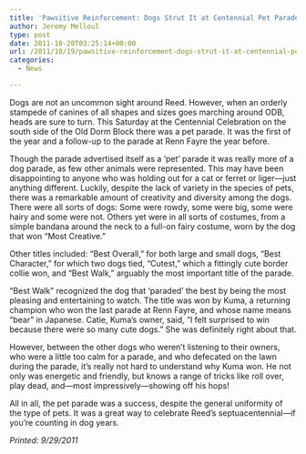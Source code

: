 ```yaml
---
title: 'Pawsitive Reinforcement: Dogs Strut It at Centennial Pet Parade'
author: Jeremy Melloul
type: post
date: 2011-10-20T03:25:14+00:00
url: /2011/10/19/pawsitive-reinforcement-dogs-strut-it-at-centennial-pet-parade/
categories:
  - News

---
```

Dogs are not an uncommon sight around Reed. However, when an orderly stampede of canines of all shapes and sizes goes marching around ODB, heads are sure to turn. This Saturday at the Centennial Celebration on the south side of the Old Dorm Block there was a pet parade. It was the first of the year and a follow-up to the parade at Renn Fayre the year before.

Though the parade advertised itself as a &#8216;pet&#8217; parade it was really more of a dog parade, as few other animals were represented. This may have been disappointing to anyone who was holding out for a cat or ferret or liger—just anything different. Luckily, despite the lack of variety in the species of pets, there was a remarkable amount of creativity and diversity among the dogs. There were all sorts of dogs: Some were rowdy, some were big, some were hairy and some were not. Others yet were in all sorts of costumes, from a simple bandana around the neck to a full-on fairy costume, worn by the dog that won “Most Creative.”

Other titles included: &#8220;Best Overall,&#8221; for both large and small dogs, &#8220;Best Character,&#8221; for which two dogs tied, &#8220;Cutest,&#8221; which a fittingly cute border collie won, and &#8220;Best Walk,&#8221; arguably the most important title of the parade.

&#8220;Best Walk&#8221; recognized the dog that &#8216;paraded&#8217; the best by being the most pleasing and entertaining to watch. The title was won by Kuma, a returning champion who won the last parade at Renn Fayre, and whose name means &#8220;bear&#8221; in Japanese. Catie, Kuma&#8217;s owner, said, &#8220;I felt surprised to win because there were so many cute dogs.&#8221; She was definitely right about that.

However, between the other dogs who weren&#8217;t listening to their owners, who were a little too calm for a parade, and who defecated on the lawn during the parade, it&#8217;s really not hard to understand why Kuma won. He not only was energetic and friendly, but knows a range of tricks like roll over, play dead, and—most impressively—showing off his hops!

All in all, the pet parade was a success, despite the general uniformity of the type of pets. It was a great way to celebrate Reed&#8217;s septuacentennial—if you&#8217;re counting in dog years.

_Printed: 9/29/2011_

&nbsp;